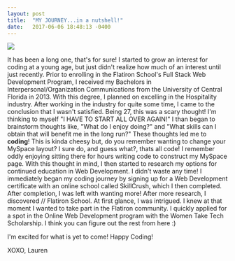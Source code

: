 ```yaml
---
layout: post
title:  "MY JOURNEY...in a nutshell!"
date:   2017-06-06 18:48:13 -0400
---
```


![](httphttps://s-media-cache-ak0.pinimg.com/originals/c4/04/64/c404649da3408ae6759be9d371487c09.jpg://)


It has been a long one, that's for sure! I started to grow an interest for coding at a young age, but just didn't realize how much of an interest until just recently. Prior to enrolling in the Flatiron School's Full Stack Web Development Program, I received my Bachelors in Interpersonal/Organization Communications from the University of Central Florida in 2013. With this degree, I planned on excelling in the Hospitality industry. After working in the industry for quite some time, I came to the conclusion that I wasn't satisfied. Being 27, this was a scary thought! I'm thinking to myself "I HAVE TO START ALL OVER AGAIN!" I than began to brainstorm thoughts like, "What do I enjoy doing?" and "What skills can I obtain that will benefit me in the long run?" These thoughts led me to **coding**! This is kinda cheesy but, do you remember wanting to change your MySpace layout? I sure do, and guess what?, thats all code! I remember oddly enjoying sitting there for hours writing code to construct my MySpace page. With this thought in mind, I then started to research my options for continued education in Web Development. I didn't waste any time! I immediately began my coding journey by signing up for a Web Development certificate with an online school called SkillCrush, which I then completed. After completion, I was left with wanting more! After more research, I discovered // Flatiron School. At first glance, I was intrigued. I knew at that moment I wanted to take part in the Flatiron community. I quickly applied for a spot in the Online Web Development program with the Women Take Tech Scholarship. I think you can figure out the rest from here :) 

I'm excited for what is yet to come!
Happy Coding!

XOXO, 
Lauren

